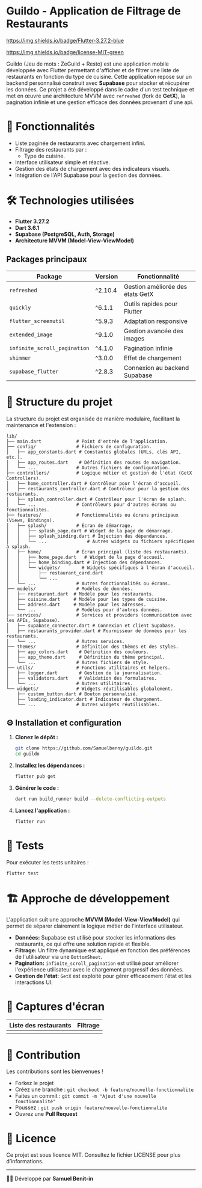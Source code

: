 # Guildo - Application de Filtrage de Restaurants

https://img.shields.io/badge/Flutter-3.27.2-blue

https://img.shields.io/badge/license-MIT-green

Guildo (Jeu de mots : ZeGuild + Resto) est une application mobile développée avec Flutter permettant d'afficher et de filtrer une liste de restaurants en fonction du type de cuisine. Cette application repose sur un backend personnalisé construit avec **Supabase** pour stocker et récupérer les données. Ce projet a été développé dans le cadre d'un test technique et met en œuvre une architecture MVVM avec `refreshed` (fork de **GetX**), la pagination infinie et une gestion efficace des données provenant d'une api.

# 🚀 Fonctionnalités

- Liste paginée de restaurants avec chargement infini.
- Filtrage des restaurants par :
    - Type de cuisine.
- Interface utilisateur simple et réactive.
- Gestion des états de chargement avec des indicateurs visuels.
- Intégration de l'API Supabase pour la gestion des données.

# 🛠️ Technologies utilisées

- **Flutter 3.27.2**
- **Dart 3.6.1**
- **Supabase (PostgreSQL, Auth, Storage)**
- **Architecture MVVM (Model-View-ViewModel)**

## Packages principaux

| Package | Version | Fonctionnalité |
| --- | --- | --- |
| `refreshed` | ^2.10.4 | Gestion améliorée des états GetX |
| `quickly` | ^6.1.1 | Outils rapides pour Flutter |
| `flutter_screenutil` | ^5.9.3 | Adaptation responsive |
| `extended_image` | ^9.1.0 | Gestion avancée des images |
| `infinite_scroll_pagination` | ^4.1.0 | Pagination infinie |
| `shimmer` | ^3.0.0 | Effet de chargement |
| `supabase_flutter` | ^2.8.3 | Connexion au backend Supabase |

# 📂 Structure du projet

La structure du projet est organisée de manière modulaire, facilitant la maintenance et l'extension :

```
lib/
├── main.dart             # Point d'entrée de l'application.
├── config/               # Fichiers de configuration.
│   ├── app_constants.dart # Constantes globales (URLs, clés API, etc.).
│   ├── app_routes.dart    # Définition des routes de navigation.
│   └── ...               # Autres fichiers de configuration.
├── controllers/          # Logique métier et gestion de l'état (GetX Controllers).
│   ├── home_controller.dart # Contrôleur pour l'écran d'accueil.
│   ├── restaurants_controller.dart # Contrôleur pour la gestion des restaurants.
│   ├── splash_controller.dart # Contrôleur pour l'écran de splash.
│   └── ...               # Contrôleurs pour d'autres écrans ou fonctionnalités.
├── features/             # Fonctionnalités ou écrans principaux (Views, Bindings).
│   ├── splash/           # Écran de démarrage.
│   │   ├── splash_page.dart # Widget de la page de démarrage.
│   │   ├── splash_binding.dart # Injection des dépendances.
│   │   └── ...               # Autres widgets ou fichiers spécifiques à splash.
│   ├── home/             # Écran principal (liste des restaurants).
│   │   ├── home_page.dart   # Widget de la page d'accueil.
│   │   ├── home_binding.dart # Injection des dépendances.
│   │   └── widgets/        # Widgets spécifiques à l'écran d'accueil.
│   │       ├── restaurant_card.dart
│   │       └── ...
│   └── ...               # Autres fonctionnalités ou écrans.
├── models/               # Modèles de données.
│   ├── restaurant.dart  # Modèle pour les restaurants.
│   ├── cuisine.dart     # Modèle pour les types de cuisine.
│   ├── address.dart     # Modèle pour les adresses.
│   └── ...               # Modèles pour d'autres données.
├── services/             # Services et providers (communication avec les APIs, Supabase).
│   ├── supabase_connector.dart # Connexion et client Supabase.
│   ├── restaurants_provider.dart # Fournisseur de données pour les restaurants.
│   └── ...               # Autres services.
├── themes/               # Définition des thèmes et des styles.
│   ├── app_colors.dart    # Définition des couleurs.
│   ├── app_theme.dart     # Définition du thème principal.
│   └── ...               # Autres fichiers de style.
├── utils/                # Fonctions utilitaires et helpers.
│   ├── logger.dart        # Gestion de la journalisation.
│   ├── validators.dart    # Validation des formulaires.
│   └── ...               # Autres utilitaires.
└── widgets/              # Widgets réutilisables globalement.
    ├── custom_button.dart # Bouton personnalisé.
    ├── loading_indicator.dart # Indicateur de chargement.
    └── ...               # Autres widgets réutilisables.
```

## ⚙️ Installation et configuration

1. **Clonez le dépôt :**

    ```bash
    git clone https://github.com/Samuelbenny/guildo.git
    cd guildo
    ```

2. **Installez les dépendances :**

    ```bash
    flutter pub get
    ```

3. **Générer le code :**

    ```bash
    dart run build_runner build --delete-conflicting-outputs
    ```

4. **Lancez l'application :**

    ```bash
    flutter run
    ```


# 🧪 Tests

Pour exécuter les tests unitaires :

```bash
flutter test
```

# 🏗️ Approche de développement

L'application suit une approche **MVVM (Model-View-ViewModel)** qui permet de séparer clairement la logique métier de l'interface utilisateur.

- **Données:** Supabase est utilisé pour stocker les informations des restaurants, ce qui offre une solution rapide et flexible.
- **Filtrage:** Un filtre dynamique est appliqué en fonction des préférences de l'utilisateur via une `BottomSheet`.
- **Pagination:** `infinite_scroll_pagination` est utilisé pour améliorer l'expérience utilisateur avec le chargement progressif des données.
- **Gestion de l'état:** `GetX` est exploité pour gérer efficacement l'état et les interactions UI.

# 📸 Captures d'écran

| Liste des restaurants | Filtrage |
| --- | --- |
|  |  |

# 🤝 Contribution

Les contributions sont les bienvenues !

- Forkez le projet
- Créez une branche : `git checkout -b feature/nouvelle-fonctionnalite`
- Faites un commit : `git commit -m "Ajout d'une nouvelle fonctionnalité"`
- Poussez : `git push origin feature/nouvelle-fonctionnalite`
- Ouvrez une **Pull Request**

# 📄 Licence

Ce projet est sous licence MIT. Consultez le fichier LICENSE pour plus d’informations.

---

👨‍💻 Développé par **Samuel Benit-in**